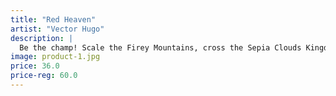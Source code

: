 ```yaml
---
title: "Red Heaven"
artist: "Vector Hugo"
description: |
  Be the champ! Scale the Firey Mountains, cross the Sepia Clouds Kingdom to the Red Heaven. Many surprises are waiting. Oh, and bunnies. Lots of bunnies.
image: product-1.jpg
price: 36.0
price-reg: 60.0
---
```

